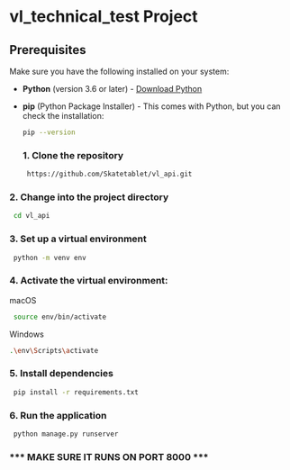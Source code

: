 # vl_technical_test Project


## Prerequisites
Make sure you have the following installed on your system:
- **Python** (version 3.6 or later) - [Download Python](https://www.python.org/downloads/)
- **pip** (Python Package Installer) - This comes with Python, but you can check the installation:
  ```bash
  pip --version
  ```

  ### 1. Clone the repository
  ```bash
   https://github.com/Skatetablet/vl_api.git
  ```

 ### 2. Change into the project directory
  ```bash
   cd vl_api
  ```

 ### 3. Set up a virtual environment
  ```bash
   python -m venv env
  ```

 ### 4. Activate the virtual environment:
 macOS
  ```bash
   source env/bin/activate
  ```
Windows
  ```bash
  .\env\Scripts\activate
  ```

 ### 5. Install dependencies
  ```bash
   pip install -r requirements.txt
  ```

 ### 6. Run the application
  ```bash
   python manage.py runserver
  ```

### *** MAKE SURE IT RUNS ON PORT 8000 *** ###

  

